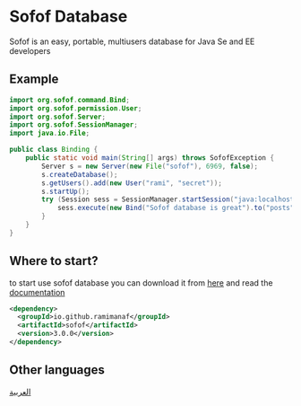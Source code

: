 # Sofof Database
Sofof is an easy, portable, multiusers database for Java Se and EE developers
## Example
```java
import org.sofof.command.Bind;
import org.sofof.permission.User;
import org.sofof.Server;
import org.sofof.SessionManager;
import java.io.File;

public class Binding {
    public static void main(String[] args) throws SofofException {
        Server s = new Server(new File("sofof"), 6969, false);
        s.createDatabase();
        s.getUsers().add(new User("rami", "secret"));
        s.startUp();
        try (Session sess = SessionManager.startSession("java:localhost:6969", new User("rami", "secret"), false)) {
            sess.execute(new Bind("Sofof database is great").to("posts"));
        }
    }
}
```

## Where to start?
to start use sofof database you can download it from  [here](https://github.com/RamiManaf/Sofof/releases/) and read the [documentation](https://github.com/RamiManaf/Sofof/wiki/Getting_Started_en)
```xml
<dependency>
  <groupId>io.github.ramimanaf</groupId>
  <artifactId>sofof</artifactId>
  <version>3.0.0</version>
</dependency>
```
## Other languages
[العربية](https://github.com/RamiManaf/Sofof/wiki/Home_ar)
